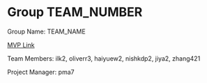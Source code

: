 # Group TEAM_NUMBER
Group Name: TEAM_NAME

[MVP Link](http://cs196.cs.illinois.edu)

Team Members: ilk2,
              oliverr3,
              haiyuew2,
              nishkdp2,
              jiya2,
              zhang421

Project Manager: pma7
